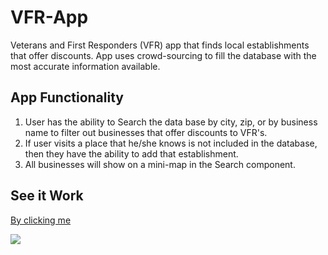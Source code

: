 # VFR-App

Veterans and First Responders (VFR) app that finds local establishments that offer discounts. App uses crowd-sourcing to fill the database with the most accurate information available.

## App Functionality

1. User has the ability to Search the data base by city, zip, or by business name to filter out businesses that offer discounts to VFR's.
2. If user visits a place that he/she knows is not included in the database, then they have the ability to add that establishment.
3. All businesses will show on a mini-map in the Search component.

## See it Work

[By clicking me](https://weeble-app.herokuapp.com/)

![](https://cdn.loom.com/sessions/thumbnails/f85e2d5192624545b543fa6f378dabfc-with-play.gif)

<!-- <a href="https://www.loom.com/share/f85e2d5192624545b543fa6f378dabfc"> <p>VFR-Demo - Watch Video</p> <img style="max-width:300px;" src="https://cdn.loom.com/sessions/thumbnails/f85e2d5192624545b543fa6f378dabfc-with-play.gif"> </a> -->
